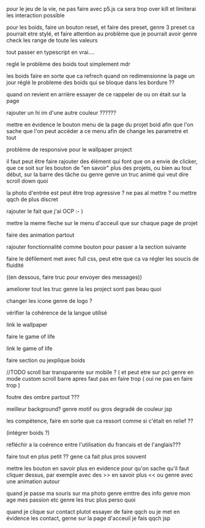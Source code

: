 pour le jeu de la vie, ne pas faire avec p5.js ca sera trop over kill et limiterai les interaction possible

pour les boids, faire un bouton reset, et faire des preset, genre 3 preset ca pourrait etre stylé, et faire attention au problème que je pourrait avoir genre check les range de toute les valeurs

tout passer en typescript en vrai....

reglé le problème des boids tout simplement mdr

les boids faire en sorte que ca refrech quand on redimensionne la page
un jour réglé le probleme des boids qui se bloque dans les bordure ??

quand on revient en arrière essayer de ce rappeler de ou on était sur la page

rajouter un hi im d'une autre couleur ??????

mettre en évidence le bouton menu de la page du projet boid afin que l'on sache que l'on peut accéder a ce menu afin de change les parametre et tout

problème de responsive pour le wallpaper project

il faut peut être faire rajouter des élément qui font que on a envie de clicker, que ce soit sur les bouton de "en savoir" plus des projets, ou bien au tout début, sur la barre des tâche ou genre genre un truc animé qui veut dire scroll down quoi

la photo d'entrée est peut être trop agressive ? ne pas al mettre ? ou mettre qqch de plus discret

rajouter le fait que j'ai OCP :- )

mettre la meme fleche sur le menu d'acceuil que sur chaque page de projet

faire des animation partout


rajouter fonctionnalité comme bouton pour passer a la section suivante

faire le défilement met avec full css, peut etre que ca va régler les soucis de fluidité

((en dessous, faire truc pour envoyer des messages))

ameliorer tout les truc genre la les project sont pas beau quoi

changer les icone genre de logo ?


vérifier la cohérence de la langue utilisé

link le wallpaper

faire le game of life

link le game of life

faire section ou jexplique boids

//TODO scroll bar transparente sur mobile ? ( et peut etre sur pc)
genre en mode custom scroll barre apres faut pas en faire trop ( oui ne pas en faire trop )


foutre des ombre partout ???

meilleur background? genre motif ou gros degradé de couleur jsp

les compétence, faire en sorte que ca ressort comme si c'était en relief ??

(intégrer boids ?)


réfléchir a la coérence entre l'utilisation du francais et de l'anglais???



faire tout en plus petit ?? gene ca fait plus pros souvent



mettre les bouton en savoir plus en evidence pour qu'on sache qu'il faut cliquer dessus, par exemple avec des >> en savoir plus << 
ou genre avec une animation autour

quand je passe ma souris sur ma photo genre emttre des info genre mon age mes passion etc genre les truc plus perso quoi

quand je clique sur contact plutot essayer de faire qqch ou je met en évidence les contact, gerne sur la page d'acceuil je fais qqch jsp 

